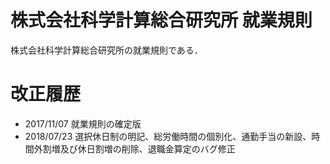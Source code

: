 # 株式会社科学計算総合研究所 就業規則
株式会社科学計算総合研究所の就業規則である．

# 改正履歴
* 2017/11/07 就業規則の確定版
* 2018/07/23 選択休日制の明記、総労働時間の個別化、通勤手当の新設、時間外割増及び休日割増の削除、退職金算定のバグ修正
